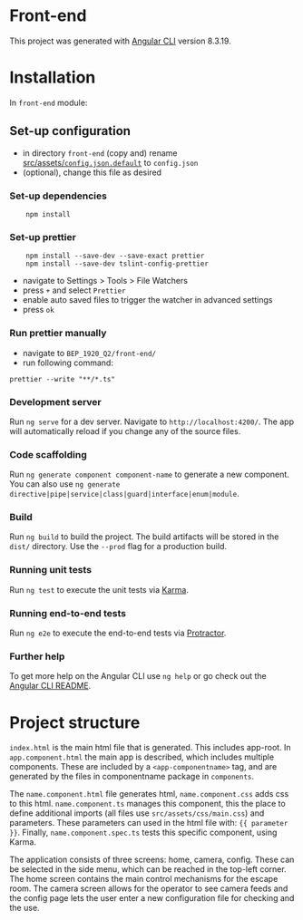 # Front-end
This project was generated with [Angular CLI](https://github.com/angular/angular-cli) version 8.3.19.

# Installation
In `front-end` module:

## Set-up configuration
- in directory `front-end` (copy and) rename [src/assets/`config.json.default`](src/assets/config.json.default) to `config.json`
- (optional), change this file as desired

### Set-up dependencies
````
    npm install
````

### Set-up prettier
```
    npm install --save-dev --save-exact prettier
    npm install --save-dev tslint-config-prettier
```
- navigate to Settings > Tools > File Watchers 
- press `+` and select `Prettier`
- enable auto saved files to trigger the watcher in advanced settings
- press `ok`

### Run prettier manually
- navigate to `BEP_1920_Q2/front-end/`
- run following command: 
```
prettier --write "**/*.ts"
```

### Development server

Run `ng serve` for a dev server. Navigate to `http://localhost:4200/`. The app will automatically reload if you change any of the source files.

### Code scaffolding

Run `ng generate component component-name` to generate a new component. You can also use `ng generate directive|pipe|service|class|guard|interface|enum|module`.

### Build

Run `ng build` to build the project. The build artifacts will be stored in the `dist/` directory. Use the `--prod` flag for a production build.

### Running unit tests

Run `ng test` to execute the unit tests via [Karma](https://karma-runner.github.io).

### Running end-to-end tests

Run `ng e2e` to execute the end-to-end tests via [Protractor](http://www.protractortest.org/).

### Further help

To get more help on the Angular CLI use `ng help` or go check out the [Angular CLI README](https://github.com/angular/angular-cli/blob/master/README.md).

# Project structure
`index.html` is the main html file that is generated. This includes app-root. 
In `app.component.html` the main app is described, which includes multiple components. 
These are included by a `<app-componentname>` tag, and are generated by the files in componentname package in `components`.

The `name.component.html` file generates html, `name.component.css` adds css to this html. 
`name.component.ts` manages this component, this the place to define additional imports (all files use `src/assets/css/main.css`) and parameters. 
These parameters can used in the html file with: `{{ parameter }}`. Finally, `name.component.spec.ts` tests this specific component, using Karma. 

The application consists of three screens: home, camera, config. These can be selected in the side menu, which can be reached in the top-left corner.
The home screen contains the main control mechanisms for the escape room. The camera screen allows for the operator to see camera feeds 
and the config page lets the user enter a new configuration file for checking and the use. 
